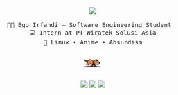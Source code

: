 <div align="center">
  
  <img src="https://readme-typing-svg.demolab.com?font=Inconsolata&weight=500&size=50&duration=3000&pause=20&color=58A6FF&center=true&vCenter=true&multiline=true&repeat=false&random=false&width=1300&height=140&lines=Cool+Running+Text" width="700" />
  <pre>👨‍💻 Ego Irfandi — Software Engineering Student  
💻 Intern at PT Wiratek Solusi Asia
🐧 Linux • Anime • Absurdism</pre>

  
   <!--
  [![My Skills](https://skillicons.dev/icons?i=html,css,js,laravel,nodejs,react)](https://nyuki.vercel.app/)
  <br>
  [![My Skills](https://skillicons.dev/icons?i=neovim,typescript,express,bun,mysql,postgresql)](https://nyuki.vercel.app/)  
   
   -->

  <img src="cat.gif" width="50"/>

  [![](https://img.shields.io/badge/linkedin-0a66c2)](https://www.linkedin.com/in/ego-irfandi-894580272/)
  [![](https://img.shields.io/badge/facebook-6364ff)](https://web.facebook.com/profile.php?id=100022535239857)
  [![](https://img.shields.io/badge/threads-gray)](https://www.threads.com/@wicis_literally)
</div>
